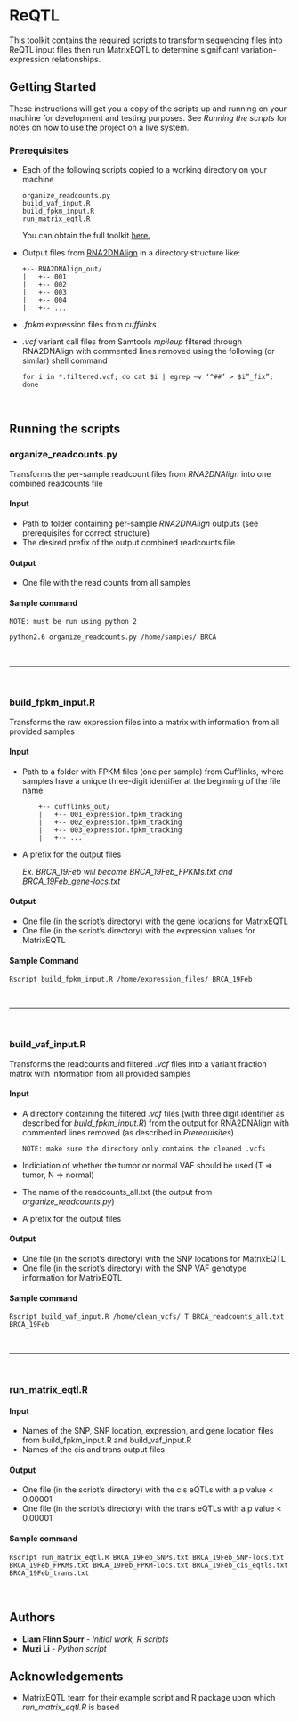# ReQTL

This toolkit contains the required scripts to transform sequencing files into ReQTL input files then run MatrixEQTL to determine significant variation-expression relationships.

## Getting Started

These instructions will get you a copy of the scripts up and running on your machine for development and testing purposes. See *Running the scripts* for notes on how to use the project on a live system.

### Prerequisites

* Each of the following scripts copied to a working directory on your machine

	```
	organize_readcounts.py
	build_vaf_input.R
	build_fpkm_input.R
	run_matrix_eqtl.R
	```
	You can obtain the full toolkit [here.]()
* Output files from [RNA2DNAlign](https://github.com/HorvathLab/RNA2DNAlign) in a directory structure like:

	```	
	+-- RNA2DNAlign_out/
	|   +-- 001
	|   +-- 002
	|   +-- 003
	|   +-- 004
	|   +-- ...
	```
* *.fpkm* expression files from *cufflinks*
* *.vcf* variant call files from Samtools *mpileup* filtered through RNA2DNAlign with commented lines removed using the following (or similar) shell command

	```
	for i in *.filtered.vcf; do cat $i | egrep –v ‘^##’ > $i”_fix”; done

	```
	&nbsp;

## Running the scripts

### organize_readcounts.py

Transforms the per-sample readcount files from *RNA2DNAlign* into one combined readcounts file

#### Input
* Path to folder containing per-sample *RNA2DNAlign* outputs (see prerequisites for correct structure)
* The desired prefix of the output combined readcounts file

#### Output
* One file with the read counts from all samples

#### Sample command
```
NOTE: must be run using python 2

python2.6 organize_readcounts.py /home/samples/ BRCA
```

&nbsp;

***
&nbsp;


### build\_fpkm_input.R

Transforms the raw expression files into a matrix with information from all provided samples

#### Input
* Path to a folder with FPKM files (one per sample) from Cufflinks, where samples have a unique three-digit identifier at the beginning of the file name

	```Ex:
		+-- cufflinks_out/
		|   +-- 001_expression.fpkm_tracking
		|   +-- 002_expression.fpkm_tracking
		|   +-- 003_expression.fpkm_tracking
		|   +-- ... 
	```
	
* A prefix for the output files

	*Ex. BRCA\_19Feb will become BRCA\_19Feb\_FPKMs.txt and BRCA\_19Feb\_gene-locs.txt*

#### Output
* One file (in the script’s directory) with the gene locations for MatrixEQTL 
* One file (in the script’s directory) with the expression values for MatrixEQTL

#### Sample Command
```
Rscript build_fpkm_input.R /home/expression_files/ BRCA_19Feb
```

&nbsp;

***

&nbsp;

### build\_vaf_input.R

Transforms the readcounts and filtered *.vcf* files into a variant fraction matrix with information from all provided samples

#### Input
* A directory containing the filtered *.vcf* files (with three digit identifier as described for *build_fpkm_input.R*) from the output for RNA2DNAlign with commented lines removed (as described in *Prerequisites*)

	```NOTE: make sure the directory only contains the cleaned .vcfs```
	
* Indiciation of whether the tumor or normal VAF should be used (T => tumor, N => normal)
* The name of the readcounts_all.txt (the output from *organize_readcounts.py*)
* A prefix for the output files


#### Output
* One file (in the script’s directory) with the SNP locations for MatrixEQTL 
* One file (in the script’s directory) with the SNP VAF genotype information for MatrixEQTL


#### Sample command
```
Rscript build_vaf_input.R /home/clean_vcfs/ T BRCA_readcounts_all.txt BRCA_19Feb
```
&nbsp;

***

&nbsp;

### run\_matrix_eqtl.R

#### Input

* Names of the SNP, SNP location, expression, and gene location files from build_fpkm_input.R and build_vaf_input.R
* Names of the cis and trans output files

#### Output
* One file (in the script’s directory) with the cis eQTLs with a p value < 0.00001
* One file (in the script’s directory) with the trans eQTLs with a p value < 0.00001


#### Sample command
```
Rscript run_matrix_eqtl.R BRCA_19Feb_SNPs.txt BRCA_19Feb_SNP-locs.txt BRCA_19Feb_FPKMs.txt BRCA_19Feb_FPKM-locs.txt BRCA_19Feb_cis_eqtls.txt BRCA_19Feb_trans.txt
```
&nbsp;

## Authors

* **Liam Flinn Spurr** - *Initial work, R scripts*
* **Muzi Li** - *Python script*

## Acknowledgements

* MatrixEQTL team for their example script and R package upon which *run\_matrix_eqtl.R* is based
